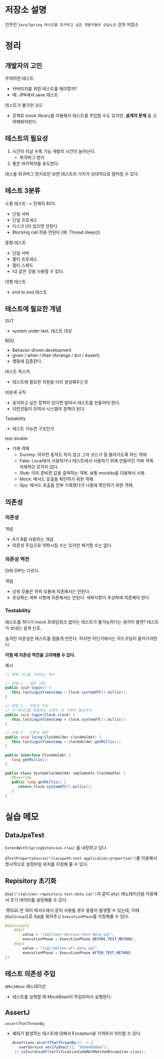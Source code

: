 # 저장소 설명
인프린 `Java/Spring 테스트를 추가하고 싶은 개발자들의 오답노트` 강의 저장소

# 정리
## 개발자의 고민
무의미한 테스트
- 커버리지를 위한 테스트를 해야할까?
- 예: JPA에서 save 테스트

테스트가 불가한 코드
- 강제로 mock library를 이용해서 테스트를 주입할 수도 있지만, __설계의 문제__ 를 고려해봐야한다.

## 테스트의 필요성
1. 시간이 지날 수록 기능 개발의 시간이 늘어난다.
   - 회귀버그 방지
2. 좋은 아키텍처를 유도한다.

테스를 회귀버그 방지로만 보면 테스트의 가치가 상대적으로 떨어질 수 있다. 

## 테스트 3분류
소형 테스트 -> 전체의 80%
- 단일 서버
- 단일 프로세스
- 디스크 I/O 있으면 안된다
- Blocking call 허용 안된다 (예: Thread.sleep())

중형 테스트
- 단일 서버
- 멀티 프로세스
- 멀티 스레드
- h2 같은 것을 사용할 수 있다.

대형 테스트
- end to end 테스트

## 테스트에 필요한 개념
SUT
- system under test. 테스트 대상 

BDD
- Behavior driven development
- given / when / then (Arrange / Act / Assert)
- 행동에 집중한다.

테스트 픽스처
- 테스트에 필요한 자원을 미리 생성해두는것 

비욘세 규칙
- 유지하고 싶은 정책이 있다면 알아서 테스트를 만들어야 한다. 
- 이런것들이 모여서 시스템의 정책이 된다.

Testability
- 테스트 가능한 구조인가

test double
- 가짜 객체
   - Dummy: 아무런 동작도 하지 않고 그저 코드가 잘 돌아가도록 하는 객체
   - Fake: Local에서 사용하거나 테스트에서 사용하기 위해 만들어진 가짜 객체. 자체적인 로직이 있다.
   - Stub: 미리 준비한 값을 출력하는 객체. 보통 mockito를 이용해서 사용.
   - Mock: 메서드 호출을 확인하기 위한 객체. 
   - Spy: 메서드 호출을 전부 기록했다가 나중에 확인하기 위한 객체. 

## 의존성
### 의존성
개념
- A가 B를 사용하는 개념.
- 의존성 주입으로 약화시킬 수는 있지만 제거할 수는 없다. 

### 의존성 역전
DI와 DIP는 다르다. 

개념
- 상위 모듈은 하위 모듈에 의존해서는 안된다. 
- 추상화는 세부 사항에 의존해서는 안된다. 세부사항이 추상화에 의존해야 한다. 

### Testability
테스트를 하다가 mock 프레임워크 없이는 테스트가 불가능하다는 생각이 들면? 테스트가 보내는 설계 신호.

숨겨진 의존성은 테스트를 힘들게 만든다. 하지만 어딘가에서는 하드코딩이 들어가야한다. 

__이럴 때 의존성 역전을 고려해볼 수 있다.__

예시
```java
// 현재 시간을 가져오는 예시

// 방법 1 - 내부 구현
public void login() {
   this.lastLoginTimestamp = Clock.systemUTC().millis();
}

// 방법 2 - 의존성 주입
// 이 메서드를 호출하는 곳에서 또 구현이 필요하다.
public void login(Clock clock) {
   this.lastLoginTimestamp = clock.systemUTC().millis();
}

// 방법 3 - 의존성 역전
public void loing(ClockHolder clockHolder) {
   this.lastLoginTimestamp = clockHolder.getMillis();
}

public interface ClockHolder {
   long getMillis();
}

public class SystemClockHolder implemnets ClockHodler {
   @Override
   public long getMillis() {
      return Clock.systemUTC().millis();
   }
}
```

# 실습 메모
## DataJpaTest
`ExtendWith(SpringExtension.claa)` 를 내장하고 있다. 

`@TestPropertySource("classpath:test-application-properties")`를 이용해서 명시적으로 설정파일 위치를 지정해 줄 수 있다. 

## Repisitory 초기화
`@Sql("/sql/user-repository-test-data.sql")`과 같이 `@Sql` 애노테이션을 이용해서 초기 데이터를 설정해줄 수 있다. 

'@SQL'은 여러 메서드에서 같이 사용될 경우 충돌이 발생할 수 있는데, 이때 `@SqlGroup`으로 Sql을 묶어주고 `ExecutionPhase`를 지정해줄 수 있다. 
```java
@SqlGroup({
    @Sql(
        value = "/sql/user-service-test-data.sql",
        executionPhase = ExecutionPhase.BEFORE_TEST_METHOD),
    @Sql(
        value = "/sql/delete-all-data.sql",
        executionPhase = ExecutionPhase.AFTER_TEST_METHOD)
})
```

## 테스트 의존성 주입
`@MockBean` 애노테이션
- 테스트를 실행할 때 MockBean이 주입되어서 실행된다. 


## AssertJ
`assertThatThrownBy` 
- 예외가 발생하는 테스트에 대해서 Exception을 가져와서 처리할 수 있다. 
   ```java
   Assertions.assertThatThrownBy(() -> {
      userService.verifyEmail(2, "bbbbbbbbba");
    }).isInstanceOf(CertificationCodeNotMatchedException.class);
   ```